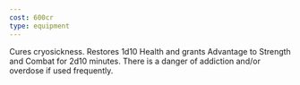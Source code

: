 ```yaml
---
cost: 600cr
type: equipment
---
```


Cures cryosickness. Restores 1d10 Health and grants Advantage to Strength and Combat for 2d10 minutes. There is a danger of addiction and/or overdose if used frequently.